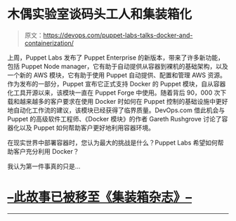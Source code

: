 # 木偶实验室谈码头工人和集装箱化

> 原文：<https://devops.com/puppet-labs-talks-docker-and-containerization/>

上周，Puppet Labs 发布了 Puppet Enterprise 的新版本，带来了许多新功能，包括 Puppet Node manager，它有助于自动提供从容器到裸机的基础架构，以及一个新的 AWS 模块，它有助于使用 Puppet 自动提供、配置和管理 AWS 资源。作为发布的一部分，Puppet 宣布它正式支持 Docker 的 Puppet 模块，自从容器化工具开源以来，该模块一直在 Puppet Forge 中使用。随着背后 90，000 次下载和越来越多的客户要求在使用 Docker 时如何在 Puppet 控制的基础设施中更好地自动化工作流的建议，该模块已经获得了临界质量。DevOps.com 借此机会与 Puppet 的高级软件工程师、《Docker 模块》的作者 Gareth Rushgrove 讨论了容器化以及 Puppet 如何帮助客户更好地利用容器环境。

在现实世界中部署容器时，您认为最大的挑战是什么？Puppet Labs 希望如何帮助客户充分利用 Docker？

我认为第一件事真的只是…

# [–此故事已被移至《集装箱杂志》–](http://containerjournal.com/2015/06/05/puppet-labs-talks-docker-and-containerization/)

* * *